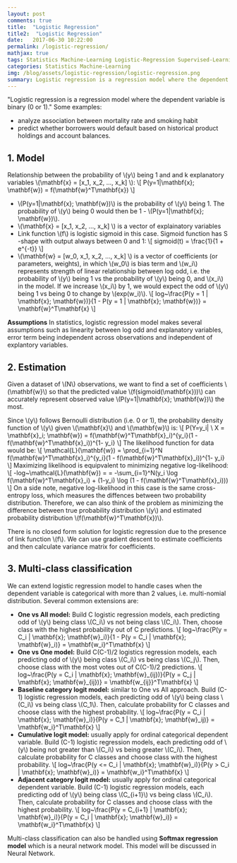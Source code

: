 ```yaml
---
layout: post
comments: true
title:  "Logistic Regression"
title2:  "Logistic Regression"
date:   2017-06-30 10:22:00
permalink: /logistic-regression/
mathjax: true
tags: Statistics Machine-Learning Logistic-Regression Supervised-Learning
categories: Statistics Machine-Learning
img: /blog/assets/logistic-regression/logistic-regression.png
summary: Logistic regression is a regression model where the dependent variable is binary...
---
```



"Logistic regression is a regression model where the dependent variable is binary (0 or 1)."
Some examples:
* analyze association between mortality rate and smoking habit
* predict whether borrowers would default based on historical product holdings and account balances.

## 1. Model
Relationship between the probability of \\(y\\) being 1 and and k explanatory variables \\(\mathbf{x} = [x_1, x_2, ..., x_k] \\):
\\[
P(y=1\|\mathbf{x}; \mathbf{w}) = f(\mathbf{w}^T\mathbf{x})
\\]

* \\(P(y=1\|\mathbf{x}; \mathbf{w})\\) is the probability of \\(y\\) being 1. The probability of \\(y\\) being 0 would then be 1 - \\(P(y=1\|\mathbf{x}; \mathbf{w})\\).
* \\(\mathbf{x} = [x_1, x_2, ..., x_k] \\) is a vector of explainatory variables
* Link function \\(f\\) is logistic sigmoid in this case. Sigmoid function has S -shape with output always between 0 and 1:
\\[
sigmoid(t) = \frac{1}{1 + e^{-t}}
\\]
* \\(\mathbf{w} = [w_0, x_1, x_2, ..., x_k] \\) is a vector of coefficients (or parameters, weights), in which \\(w_0\\) is bias term and \\(w_i\\) represents strength of linear relationship between log odd, i.e. the probability of \\(y\\) being 1 vs the probability of \\(y\\) being 0, and \\(x_i\\) in the model. If we increase \\(x_i\\) by 1, we would expect the odd of \\(y\\) being 1 vs being 0 to change by \\(exp(w_i)\\).
\\[
log~\frac{P(y = 1 \| \mathbf{x}; \mathbf{w})}{1 - P(y = 1 \| \mathbf{x}; \mathbf{w})} = \mathbf{w}^T\mathbf{x}
\\]

__Assumptions__
In statistics, logistic regression model makes several assumptions such as linearity between log odd and explanatory variables, error term being independent across observations and independent of explantory variables.

## 2. Estimation
Given a dataset of \\(N\\) observations, we want to find a set of coefficients \\(\mathbf{w}\\) so that the predicted value \\(f(sigmoid(\mathbf{x}))\\) can accurately represent observed value \\(P(y=1\|\mathbf{x}; \mathbf{w})\\) the most.

Since \\(y\\) follows Bernoulli distribution (i.e. 0 or 1), the probability density function of \\(y\\) given \\(\mathbf{x}\\) and \\(\mathbf{w}\\) is:
\\[
P(Y=y\_i| \ X = \mathbf{x}\_i; \mathbf{w}) = f(\mathbf{w}^T\mathbf{x}\_i)^{y_i}\(1 - f(\mathbf{w}^T\mathbf{x}\_i))^{1- y_i}
\\]
The likelihood function for data would be:
\\[
\mathcal{L}(\mathbf{w}) = \prod_{i=1}^N f(\mathbf{w}^T\mathbf{x}\_i)^{y_i}\(1 - f(\mathbf{w}^T\mathbf{x}\_i))^{1- y_i}
\\]
Maximizing likelihood is equipvalent to minimizing negative log-likelihood:
\\[
\-log~\mathcal{L}(\mathbf{w}) = = -\sum\_{i=1}^N(y\_i \log f(\mathbf{w}^T\mathbf{x}\_i) + (1-y\_i) \log (1 - f(\mathbf{w}^T\mathbf{x}\_i)))
\\]
On a side note, negative log-likelihood in this case is the same cross-entropy loss, which measures the diffences between two probability distribution. Therefore, we can also think of the problem as minimizing the difference between true probability distribution \\(y\\) and estimated probability distribution \\(f(\mathbf{w}^T\mathbf{x})\\).

There is no closed form solution for logistic regression due to the presence of link function \\(f\\). We can use gradient descent to estimate coefficients and then calculate variance matrix for coefficients.


## 3. Multi-class classification
We can extend logistic regression model to handle cases when the dependent variable is categorical with more than 2 values, i.e. multi-nomial distribution. Several common extensions are:
- __One vs All model:__ Build C logistic regression models, each predicting odd of \\(y\\) being class \\(C\_i\\) vs not being class \\(C\_i\\). Then, choose class with the highest probability out of C predictions.
\\[
log~\frac{P(y = C\_i \| \mathbf{x}; \mathbf{w}\_i)}{1 - P(y = C\_i \| \mathbf{x}; \mathbf{w}\_i)} = \mathbf{w\_i}^T\mathbf{x}
\\]
- __One vs One model:__ Build C(C-1)/2 logistics regression models, each predicting odd of \\(y\\) being class \\(C\_i\\) vs being class \\(C\_j\\). Then, choose class with the most votes out of C(C-1)/2 predictions.
\\[
log~\frac{P(y = C\_i \| \mathbf{x}; \mathbf{w}\_{ij})}{P(y = C\_j \| \mathbf{x}; \mathbf{w}\_{ij})} = \mathbf{w\_{ij}}^T\mathbf{x}
\\]
- __Baseline category logit model:__ similar to One vs All approach. Build (C-1) logistic regression models, each predicting odd of \\(y\\) being class \\(C\_i\\) vs being class \\(C\_1\\). Then, calculate probability for C classes and choose class with the highest probability.
\\[
log~\frac{P(y = C\_i \| \mathbf{x}; \mathbf{w}\_i)}{P(y = C\_1 \| \mathbf{x}; \mathbf{w}\_ij)} = \mathbf{w\_i}^T\mathbf{x}
\\]
- __Cumulative logit model:__ usually apply for ordinal categorical dependent variable. Build (C-1) logistic regression models, each predicting odd of \\(y\\) being not greater than \\(C\_i\\) vs being greater \\(C\_i\\). Then, calculate probability for C classes and choose class with the highest probability.
\\[
log~\frac{P(y <= C\_i \| \mathbf{x}; \mathbf{w}\_i)}{P(y > C\_i \| \mathbf{x}; \mathbf{w}\_i)} = \mathbf{w\_i}^T\mathbf{x}
\\]
- __Adjacent category logit model:__ usually apply for ordinal categorical dependent variable. Build (C-1) logistic regression models, each predicting odd of \\(y\\) being class \\(C\_{i+1}\\) vs being class \\(C\_i\\). Then, calculate probability for C classes and choose class with the highest probability.
\\[
log~\frac{P(y = C\_{i+1} \| \mathbf{x}; \mathbf{w}\_i)}{P(y = C\_i \| \mathbf{x}; \mathbf{w}\_i)} = \mathbf{w\_i}^T\mathbf{x}
\\]

Multi-class classification can also be handled using __Softmax regression model__ which is a neural network model. This model will be discussed in Neural Network.
